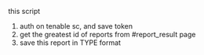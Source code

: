 this script 
1. auth on tenable sc, and save token
2. get the greatest id of reports from #report_result page
3. save this report in TYPE format
